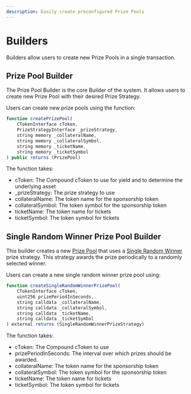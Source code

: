 ```yaml
---
description: Easily create preconfigured Prize Pools
---
```


# Builders

Builders allow users to create new Prize Pools in a single transaction.

## Prize Pool Builder

The Prize Pool Builder is the core Builder of the system.  It allows users to create new Prize Pool with their desired Prize Strategy.

Users can create new prize pools using the function:

```javascript
function createPrizePool(
    CTokenInterface cToken,
    PrizeStrategyInterface _prizeStrategy,
    string memory _collateralName,
    string memory _collateralSymbol,
    string memory _ticketName,
    string memory _ticketSymbol
) public returns (PrizePool)
```

The function takes:

* cToken: The Compound cToken to use for yield and to determine the underlying asset
* \_prizeStrategy: The prize strategy to use
* collateralName: The token name for the sponsorship token
* collateralSymbol: The token symbol for the sponsorship token
* ticketName: The token name for tickets
* ticketSymbol: The token symbol for tickets

## Single Random Winner Prize Pool Builder

This builder creates a new [Prize Pool](prize-pool/) that uses a [Single Random Winner](prize-strategy/singlerandomwinnerprizestrategy.md) prize strategy.  This strategy awards the prize periodically to a randomly selected winner.

Users can create a new single random winner prize pool using:

```javascript
function createSingleRandomWinnerPrizePool(
    CTokenInterface cToken,
    uint256 prizePeriodInSeconds,
    string calldata _collateralName,
    string calldata _collateralSymbol,
    string calldata _ticketName,
    string calldata _ticketSymbol
) external returns (SingleRandomWinnerPrizeStrategy)
```

The function takes:

* cToken: The Compound cToken to use
* prizePeriodInSeconds: The interval over which prizes should be awarded.
* collateralName: The token name for the sponsorship token
* collateralSymbol: The token symbol for the sponsorship token
* ticketName: The token name for tickets
* ticketSymbol: The token symbol for tickets

